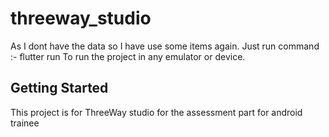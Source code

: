 # threeway_studio

As I dont have the data so I have use some items again.
Just run command :- flutter run 
To run the project in any emulator or device.

## Getting Started

This project is for ThreeWay studio for the assessment part for android trainee




